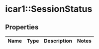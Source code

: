 # icar1::SessionStatus


## Properties
Name | Type | Description | Notes
------------ | ------------- | ------------- | -------------


